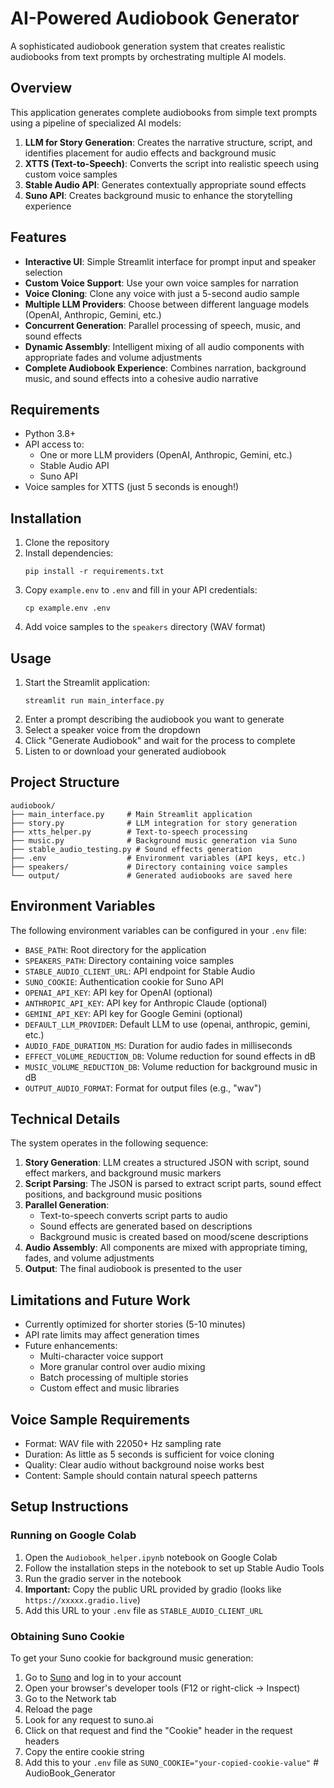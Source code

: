 # AI-Powered Audiobook Generator

A sophisticated audiobook generation system that creates realistic audiobooks from text prompts by orchestrating multiple AI models.

## Overview

This application generates complete audiobooks from simple text prompts using a pipeline of specialized AI models:

1. **LLM for Story Generation**: Creates the narrative structure, script, and identifies placement for audio effects and background music
2. **XTTS (Text-to-Speech)**: Converts the script into realistic speech using custom voice samples
3. **Stable Audio API**: Generates contextually appropriate sound effects
4. **Suno API**: Creates background music to enhance the storytelling experience

## Features

- **Interactive UI**: Simple Streamlit interface for prompt input and speaker selection
- **Custom Voice Support**: Use your own voice samples for narration
- **Voice Cloning**: Clone any voice with just a 5-second audio sample
- **Multiple LLM Providers**: Choose between different language models (OpenAI, Anthropic, Gemini, etc.)
- **Concurrent Generation**: Parallel processing of speech, music, and sound effects
- **Dynamic Assembly**: Intelligent mixing of all audio components with appropriate fades and volume adjustments
- **Complete Audiobook Experience**: Combines narration, background music, and sound effects into a cohesive audio narrative

## Requirements

- Python 3.8+
- API access to:
  - One or more LLM providers (OpenAI, Anthropic, Gemini, etc.)
  - Stable Audio API
  - Suno API
- Voice samples for XTTS (just 5 seconds is enough!)

## Installation

1. Clone the repository
2. Install dependencies:
   ```
   pip install -r requirements.txt
   ```
3. Copy `example.env` to `.env` and fill in your API credentials:
   ```
   cp example.env .env
   ```
4. Add voice samples to the `speakers` directory (WAV format)

## Usage

1. Start the Streamlit application:
   ```
   streamlit run main_interface.py
   ```
2. Enter a prompt describing the audiobook you want to generate
3. Select a speaker voice from the dropdown
4. Click "Generate Audiobook" and wait for the process to complete
5. Listen to or download your generated audiobook

## Project Structure

```
audiobook/
├── main_interface.py     # Main Streamlit application
├── story.py              # LLM integration for story generation
├── xtts_helper.py        # Text-to-speech processing
├── music.py              # Background music generation via Suno
├── stable_audio_testing.py # Sound effects generation
├── .env                  # Environment variables (API keys, etc.)
├── speakers/             # Directory containing voice samples
└── output/               # Generated audiobooks are saved here
```

## Environment Variables

The following environment variables can be configured in your `.env` file:

- `BASE_PATH`: Root directory for the application
- `SPEAKERS_PATH`: Directory containing voice samples
- `STABLE_AUDIO_CLIENT_URL`: API endpoint for Stable Audio
- `SUNO_COOKIE`: Authentication cookie for Suno API
- `OPENAI_API_KEY`: API key for OpenAI (optional)
- `ANTHROPIC_API_KEY`: API key for Anthropic Claude (optional)
- `GEMINI_API_KEY`: API key for Google Gemini (optional)
- `DEFAULT_LLM_PROVIDER`: Default LLM to use (openai, anthropic, gemini, etc.)
- `AUDIO_FADE_DURATION_MS`: Duration for audio fades in milliseconds
- `EFFECT_VOLUME_REDUCTION_DB`: Volume reduction for sound effects in dB
- `MUSIC_VOLUME_REDUCTION_DB`: Volume reduction for background music in dB
- `OUTPUT_AUDIO_FORMAT`: Format for output files (e.g., "wav")

## Technical Details

The system operates in the following sequence:

1. **Story Generation**: LLM creates a structured JSON with script, sound effect markers, and background music markers
2. **Script Parsing**: The JSON is parsed to extract script parts, sound effect positions, and background music positions
3. **Parallel Generation**:
   - Text-to-speech converts script parts to audio
   - Sound effects are generated based on descriptions
   - Background music is created based on mood/scene descriptions
4. **Audio Assembly**: All components are mixed with appropriate timing, fades, and volume adjustments
5. **Output**: The final audiobook is presented to the user

## Limitations and Future Work

- Currently optimized for shorter stories (5-10 minutes)
- API rate limits may affect generation times
- Future enhancements:
  - Multi-character voice support
  - More granular control over audio mixing
  - Batch processing of multiple stories
  - Custom effect and music libraries

## Voice Sample Requirements

- Format: WAV file with 22050+ Hz sampling rate
- Duration: As little as 5 seconds is sufficient for voice cloning
- Quality: Clear audio without background noise works best
- Content: Sample should contain natural speech patterns

## Setup Instructions

### Running on Google Colab

1. Open the `Audiobook_helper.ipynb` notebook on Google Colab
2. Follow the installation steps in the notebook to set up Stable Audio Tools
3. Run the gradio server in the notebook
4. **Important:** Copy the public URL provided by gradio (looks like `https://xxxxx.gradio.live`)
5. Add this URL to your `.env` file as `STABLE_AUDIO_CLIENT_URL`

### Obtaining Suno Cookie

To get your Suno cookie for background music generation:

1. Go to [Suno](https://suno.ai) and log in to your account
2. Open your browser's developer tools (F12 or right-click → Inspect)
3. Go to the Network tab
4. Reload the page
5. Look for any request to suno.ai
6. Click on that request and find the "Cookie" header in the request headers
7. Copy the entire cookie string
8. Add this to your `.env` file as `SUNO_COOKIE="your-copied-cookie-value"`
#   A u d i o B o o k _ G e n e r a t o r  
 